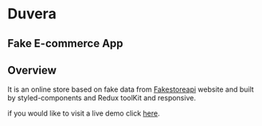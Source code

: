 # Duvera

## Fake E-commerce App

## Overview

It is an online store based on fake data from [Fakestoreapi](https://fakestoreapi.com/) website and built by styled-components and Redux toolKit and responsive.

if you would like to visit a live demo click [here](https://e-commerce-henna-phi.vercel.app/).
